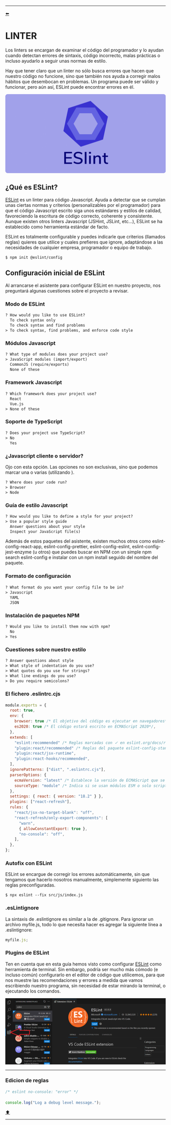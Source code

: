 <hr>
<a name="top"></a>

[⬅️](../../README.md#head1234)

# LINTER

Los linters se encargan de examinar el código del programador y lo ayudan cuando detectan errores de sintaxis, código incorrecto, malas prácticas o incluso ayudarlo a seguir unas normas de estilo.

Hay que tener claro que un linter no sólo busca errores que hacen que nuestro código no funcione, sino que también nos ayuda a corregir malos hábitos que desembocan en problemas. Un programa puede ser válido y funcionar, pero aún así, ESLint puede encontrar errores en él.

<p align="center">
  <img width="" height="" src="./src/public/Eslint.png">
</p>

## ¿Qué es ESLint?

[ESLint](https://eslint.org) es un linter para código Javascript. Ayuda a detectar que se cumplan unas ciertas normas y criterios (personalizables por el programador) para que el código Javascript escrito siga unos estándares y estilos de calidad, favoreciendo la escritura de código correcto, coherente y consistente. Aunque existen otros linters Javascript (JSHint, JSLint, etc...), ESLint se ha establecido como herramienta estándar de facto.

ESLint es totalmente configurable y puedes indicarle que criterios (llamados reglas) quieres que utilice y cuales prefieres que ignore, adaptándose a las necesidades de cualquier empresa, programador o equipo de trabajo.

```
$ npm init @eslint/config
```

## Configuración inicial de ESLint

Al arrancarse el asistente para configurar ESLint en nuestro proyecto, nos preguntará algunas cuestiones sobre el proyecto a revisar.

### Modo de ESLint

```
? How would you like to use ESLint?
  To check syntax only
  To check syntax and find problems
> To check syntax, find problems, and enforce code style
```

### Módulos Javascript

```
? What type of modules does your project use?
> JavaScript modules (import/export)
  CommonJS (require/exports)
  None of these
```

### Framework Javascript

```
? Which framework does your project use?
  React
  Vue.js
> None of these
```

### Soporte de TypeScript

```
? Does your project use TypeScript?
> No
  Yes
```

### ¿Javascript cliente o servidor?

Ojo con esta opción. Las opciones no son exclusivas, sino que podemos marcar una o varias (utilizando ).

```
? Where does your code run?
> Browser
> Node
```

### Guía de estilo Javascript

```
? How would you like to define a style for your project?
> Use a popular style guide
  Answer questions about your style
  Inspect your JavaScript file(s)
```

Además de estos paquetes del asistente, existen muchos otros como eslint-config-react-app, eslint-config-prettier, eslint-config-eslint, eslint-config-jest-enzyme (u otros) que puedes buscar en NPM con un simple npm search eslint-config e instalar con un npm install seguido del nombre del paquete.

### Formato de configuración

```
? What format do you want your config file to be in?
> Javascript
  YAML
  JSON
```

### Instalación de paquetes NPM

```
? Would you like to install them now with npm?
  No
> Yes
```

### Cuestiones sobre nuestro estilo

```
? Answer questions about style
> What style of indentation do you use?
> What quotes do you use for strings?
> What line endings do you use?
> Do you require semicolons?
```

### El fichero .eslintrc.cjs

```cjs
module.exports = {
  root: true,
  env: {
    browser: true /* El objetivo del código es ejecutar en navegadores*/,
    es2020: true /* El código estará escrito en ECMAScript 2020*/,
  },
  extends: [
    "eslint:recommended" /* Reglas marcadas con ✓ en eslint.org/docs/rules/ */,
    "plugin:react/recommended" /* Reglas del paquete eslint-config-standard */,
    "plugin:react/jsx-runtime",
    "plugin:react-hooks/recommended",
  ],
  ignorePatterns: ["dist", ".eslintrc.cjs"],
  parserOptions: {
    ecmaVersion: "latest" /* Establece la versión de ECMAScript que se usará */,
    sourceType: "module" /* Indica si se usan módulos ESM o solo scripts */,
  },
  settings: { react: { version: "18.2" } },
  plugins: ["react-refresh"],
  rules: {
    "react/jsx-no-target-blank": "off",
    "react-refresh/only-export-components": [
      "warn",
      { allowConstantExport: true },
      "no-console": "off",
    ],
  },
};
```

### Autofix con ESLint

ESLint se encargue de corregir los errores automáticamente, sin que tengamos que hacerlo nosotros manualmente, simplemente siguiento las reglas preconfiguradas.

```
$ npx eslint --fix src/js/index.js

```

### .esLintignore

La sintaxis de .eslintignore es similar a la de .gitignore. Para ignorar un archivo myfile.js, todo lo que necesita hacer es agregar la siguiente línea a .eslintignore:

```js
myfile.js;
```

### Plugins de ESLint

Ten en cuenta que en esta guía hemos visto como configurar [ESLint](https://marketplace.visualstudio.com/items?itemName=dbaeumer.vscode-eslint) como herramienta de terminal. Sin embargo, podría ser mucho más cómodo (e incluso común) configurarlo en el editor de código que utilicemos, para que nos muestre las recomendaciones y errores a medida que vamos escribiendo nuestro programa, sin necesidad de estar mirando la terminal, o ejecutando los comandos.

<p align="center">
  <img width="" height="" src="./src/public/ESlint-Complementos.png">
</p>
<hr>

### Edicion de reglas

```js
/* eslint no-console: "error" */

console.log("Log a debug level message.");
```

[⬆️](#top)

<hr>
